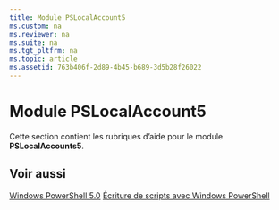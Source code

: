 ```yaml
---
title: Module PSLocalAccount5
ms.custom: na
ms.reviewer: na
ms.suite: na
ms.tgt_pltfrm: na
ms.topic: article
ms.assetid: 763b406f-2d89-4b45-b689-3d5b28f26022
---
```

# Module PSLocalAccount5
Cette section contient les rubriques d’aide pour le module **PSLocalAccounts5**.

## Voir aussi
[Windows PowerShell 5.0](Windows-PowerShell-5.0.md)
[Écriture de scripts avec Windows PowerShell](../../getting-started/fundamental/Scripting-with-Windows-PowerShell.md)



<!--HONumber=May16_HO2-->


